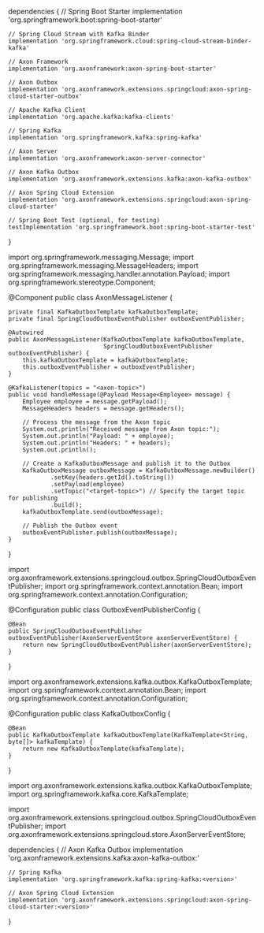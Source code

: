 dependencies {
    // Spring Boot Starter
    implementation 'org.springframework.boot:spring-boot-starter'

    // Spring Cloud Stream with Kafka Binder
    implementation 'org.springframework.cloud:spring-cloud-stream-binder-kafka'

    // Axon Framework
    implementation 'org.axonframework:axon-spring-boot-starter'

    // Axon Outbox
    implementation 'org.axonframework.extensions.springcloud:axon-spring-cloud-starter-outbox'

    // Apache Kafka Client
    implementation 'org.apache.kafka:kafka-clients'

    // Spring Kafka
    implementation 'org.springframework.kafka:spring-kafka'

    // Axon Server
    implementation 'org.axonframework:axon-server-connector'

    // Axon Kafka Outbox
    implementation 'org.axonframework.extensions.kafka:axon-kafka-outbox'

    // Axon Spring Cloud Extension
    implementation 'org.axonframework.extensions.springcloud:axon-spring-cloud-starter'

    // Spring Boot Test (optional, for testing)
    testImplementation 'org.springframework.boot:spring-boot-starter-test'
}







import org.springframework.messaging.Message;
import org.springframework.messaging.MessageHeaders;
import org.springframework.messaging.handler.annotation.Payload;
import org.springframework.stereotype.Component;

@Component
public class AxonMessageListener {

    private final KafkaOutboxTemplate kafkaOutboxTemplate;
    private final SpringCloudOutboxEventPublisher outboxEventPublisher;

    @Autowired
    public AxonMessageListener(KafkaOutboxTemplate kafkaOutboxTemplate,
                               SpringCloudOutboxEventPublisher outboxEventPublisher) {
        this.kafkaOutboxTemplate = kafkaOutboxTemplate;
        this.outboxEventPublisher = outboxEventPublisher;
    }

    @KafkaListener(topics = "<axon-topic>")
    public void handleMessage(@Payload Message<Employee> message) {
        Employee employee = message.getPayload();
        MessageHeaders headers = message.getHeaders();

        // Process the message from the Axon topic
        System.out.println("Received message from Axon topic:");
        System.out.println("Payload: " + employee);
        System.out.println("Headers: " + headers);
        System.out.println();

        // Create a KafkaOutboxMessage and publish it to the Outbox
        KafkaOutboxMessage outboxMessage = KafkaOutboxMessage.newBuilder()
                .setKey(headers.getId().toString())
                .setPayload(employee)
                .setTopic("<target-topic>") // Specify the target topic for publishing
                .build();
        kafkaOutboxTemplate.send(outboxMessage);

        // Publish the Outbox event
        outboxEventPublisher.publish(outboxMessage);
    }
}





import org.axonframework.extensions.springcloud.outbox.SpringCloudOutboxEventPublisher;
import org.springframework.context.annotation.Bean;
import org.springframework.context.annotation.Configuration;

@Configuration
public class OutboxEventPublisherConfig {

    @Bean
    public SpringCloudOutboxEventPublisher outboxEventPublisher(AxonServerEventStore axonServerEventStore) {
        return new SpringCloudOutboxEventPublisher(axonServerEventStore);
    }
}


import org.axonframework.extensions.kafka.outbox.KafkaOutboxTemplate;
import org.springframework.context.annotation.Bean;
import org.springframework.context.annotation.Configuration;

@Configuration
public class KafkaOutboxConfig {

    @Bean
    public KafkaOutboxTemplate kafkaOutboxTemplate(KafkaTemplate<String, byte[]> kafkaTemplate) {
        return new KafkaOutboxTemplate(kafkaTemplate);
    }
}



import org.axonframework.extensions.kafka.outbox.KafkaOutboxTemplate;
import org.springframework.kafka.core.KafkaTemplate;

import org.axonframework.extensions.springcloud.outbox.SpringCloudOutboxEventPublisher;
import org.axonframework.extensions.springcloud.store.AxonServerEventStore;



dependencies {
    // Axon Kafka Outbox
    implementation 'org.axonframework.extensions.kafka:axon-kafka-outbox:<version>'

    // Spring Kafka
    implementation 'org.springframework.kafka:spring-kafka:<version>'

    // Axon Spring Cloud Extension
    implementation 'org.axonframework.extensions.springcloud:axon-spring-cloud-starter:<version>'
}


